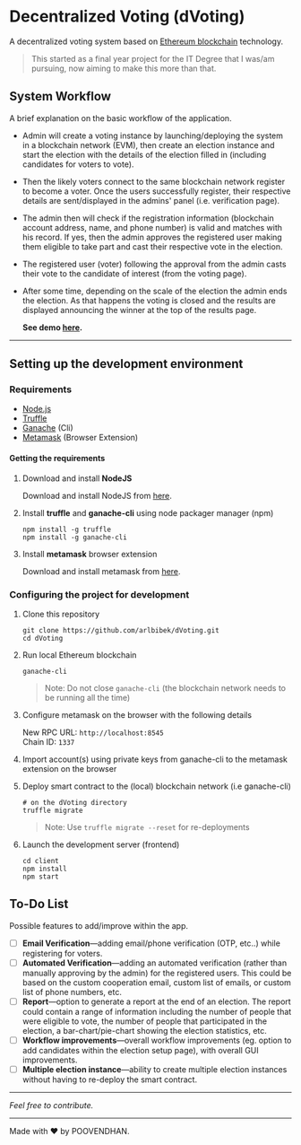 # Decentralized Voting (dVoting)

A decentralized voting system based on [Ethereum blockchain](https://ethereum.org/dapps/) technology.

> This started as a final year project for the IT Degree that I was/am pursuing, now aiming to make this more than that.

## System Workflow

A brief explanation on the basic workflow of the application.

- Admin will create a voting instance by launching/deploying the system in a blockchain network (EVM), then create an election instance and start the election with the details of the election filled in (including candidates for voters to vote).
- Then the likely voters connect to the same blockchain network register to become a voter. Once the users successfully register, their respective details are sent/displayed in the admins' panel (i.e. verification page).
- The admin then will check if the registration information (blockchain account address, name, and phone number) is valid and matches with his record. If yes, then the admin approves the registered user making them eligible to take part and cast their respective vote in the election.
- The registered user (voter) following the approval from the admin casts their vote to the candidate of interest (from the voting page).
- After some time, depending on the scale of the election the admin ends the election. As that happens the voting is closed and the results are displayed announcing the winner at the top of the results page.

  **See demo [here](https://youtu.be/nh1zfTTrdII "Watch dVoting demo").**

---

## Setting up the development environment

### Requirements

- [Node.js](https://nodejs.org)
- [Truffle](https://www.trufflesuite.com/truffle)
- [Ganache](https://github.com/trufflesuite/ganache-cli) (Cli)
- [Metamask](https://metamask.io/) (Browser Extension)

#### Getting the requirements

1. Download and install **NodeJS**

   Download and install NodeJS from [here](https://nodejs.org/en/download/ "Go to official NodeJS download page.").

1. Install **truffle** and **ganache-cli** using node packager manager (npm)

   ```shell
   npm install -g truffle
   npm install -g ganache-cli
   ```

1. Install **metamask** browser extension

   Download and install metamask from [here](https://metamask.io/download "Go to official metamask download page.").

### Configuring the project for development

1. Clone this repository

   ```shell
   git clone https://github.com/arlbibek/dVoting.git
   cd dVoting
   ```

1. Run local Ethereum blockchain

   ```shell
   ganache-cli
   ```

   > Note: Do not close `ganache-cli` (the blockchain network needs to be running all the time)

1. Configure metamask on the browser with the following details

   New RPC URL: `http://localhost:8545`  
   Chain ID: `1337`

1. Import account(s) using private keys from ganache-cli to the metamask extension on the browser

1. Deploy smart contract to the (local) blockchain network (i.e ganache-cli)

   ```shell
   # on the dVoting directory
   truffle migrate
   ```

   > Note: Use `truffle migrate --reset` for re-deployments

1. Launch the development server (frontend)

   ```shell
   cd client
   npm install
   npm start
   ```

## To-Do List

Possible features to add/improve within the app.

- [ ] **Email Verification**—adding email/phone verification (OTP, etc..) while registering for voters.
- [ ] **Automated Verification**—adding an automated verification (rather than manually approving by the admin) for the registered users. This could be based on the custom cooperation email, custom list of emails, or custom list of phone numbers, etc.
- [ ] **Report**—option to generate a report at the end of an election. The report could contain a range of information including the number of people that were eligible to vote, the number of people that participated in the election, a bar-chart/pie-chart showing the election statistics, etc.
- [ ] **Workflow improvements**—overall workflow improvements (eg. option to add candidates within the election setup page), with overall GUI improvements.
- [ ] **Multiple election instance**—ability to create multiple election instances without having to re-deploy the smart contract.

---

_Feel free to contribute._

---

Made with ❤️ by POOVENDHAN.
